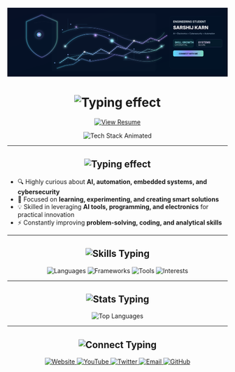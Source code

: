 ![My SVG](data/bio.svg)

<h1 align="center">
  <img src="https://readme-typing-svg.herokuapp.com?font=Fira+Code&size=40&duration=6000&color=8A2BE2&center=true&vCenter=true&width=700&lines=Hi,+I'm+Sarshij+Karn+👋" alt="Typing effect"/>
</h1>

<p align="center">
  <a href="https://drive.google.com/file/d/18JWGcjVW8AhXQ3qwGcBLzQ5F1PYys0jb/view?usp=drive_link">
    <img src="https://img.shields.io/badge/View%20Resume-blueviolet?style=for-the-badge&logo=read-the-docs&logoColor=white" 
         alt="View Resume"/>
  </a>
</p>

<p align="center">
  <img src="https://readme-typing-svg.herokuapp.com?font=Fira+Code&size=25&duration=4000&color=00CED1&center=true&vCenter=true&width=600&lines=AI+|+Cybersecurity+|+Electronics+|+Tech" 
       alt="Tech Stack Animated"/>
</p>


---

<h2 align="center">
  <img src="https://readme-typing-svg.herokuapp.com?font=Fira+Code&size=35&duration=5000&color=8A2BE2&center=true&vCenter=true&width=700&lines=👨‍💻+About+Me" alt="Typing effect"/>
</h2>

<ul>
  <li>🔍 Highly curious about <b>AI, automation, embedded systems, and cybersecurity</b></li>
  <li>🧠 Focused on <b>learning, experimenting, and creating smart solutions</b></li>
  <li>💡 Skilled in leveraging <b>AI tools, programming, and electronics</b> for practical innovation</li>
  <li>⚡ Constantly improving <b>problem-solving, coding, and analytical skills</b></li>
</ul>

---

<h2 align="center">
  <img src="https://readme-typing-svg.herokuapp.com?font=Fira+Code&size=30&duration=4000&color=00CED1&center=true&vCenter=true&width=700&lines=🛠️+Skills+%26+Expertise" alt="Skills Typing"/>
</h2>

<p align="center">
  <img src="https://img.shields.io/badge/Languages-C%2C%20C++%2C%20Python-blue?style=for-the-badge&logo=python&logoColor=white" alt="Languages"/>
  <img src="https://img.shields.io/badge/Frameworks-TensorFlow%2C%20Keras%2C%20OpenCV%2C%20Mediapipe-green?style=for-the-badge&logo=tensorflow&logoColor=white" alt="Frameworks"/>
  <img src="https://img.shields.io/badge/Tools-Git%2C%20GitHub%2C%20VS%20Code%2C%20Linux%2C%20Arduino-orange?style=for-the-badge&logo=github&logoColor=white" alt="Tools"/>
  <img src="https://img.shields.io/badge/Interests-AI%20Assistants%2C%20Automation%2C%20IoT%2C%20Cybersecurity%2C%20JARVIS-blueviolet?style=for-the-badge" alt="Interests"/>
</p>

---

<h2 align="center">
  <img src="https://readme-typing-svg.herokuapp.com?font=Fira+Code&size=30&duration=4000&color=FF6F61&center=true&vCenter=true&width=700&lines=📊+GitHub+%26+Tech+Stats" alt="Stats Typing"/>
</h2>

<p align="center">
  <img src="https://github-readme-stats.vercel.app/api/top-langs/?username=SarshijKarn&layout=compact&theme=radical&hide_border=true" alt="Top Languages" />
</p>

---

<h2 align="center">
  <img src="https://readme-typing-svg.herokuapp.com?font=Fira+Code&size=30&duration=4000&color=00CED1&center=true&vCenter=true&width=700&lines=📫+Connect+With+Me" alt="Connect Typing"/>
</h2>

<p align="center">
  <a href="https://sarshijkarn.com.np" target="_blank">
    <img src="https://img.shields.io/badge/Website-sarshijkarn.com.np-blue?style=for-the-badge&logo=internet-explorer" alt="Website"/>
  </a>
  <a href="https://youtube.com/@sarshijkarn" target="_blank">
    <img src="https://img.shields.io/badge/YouTube-Sarshij-red?style=for-the-badge&logo=youtube" alt="YouTube"/>
  </a>
  <a href="https://x.com/sarshijkarn" target="_blank">
    <img src="https://img.shields.io/badge/Twitter-@SarshijKarn-blue?style=for-the-badge&logo=twitter" alt="Twitter"/>
  </a>
  <a href="mailto:sarshijkarn333@gmail.com">
    <img src="https://img.shields.io/badge/Email-sarshijkarn333@gmail.com-red?style=for-the-badge&logo=gmail" alt="Email"/>
  </a>
  <a href="https://github.com/SarshijKarn">
    <img src="https://img.shields.io/badge/GitHub-@SarshijKarn-black?style=for-the-badge&logo=github" alt="GitHub"/>
  </a>
</p>
